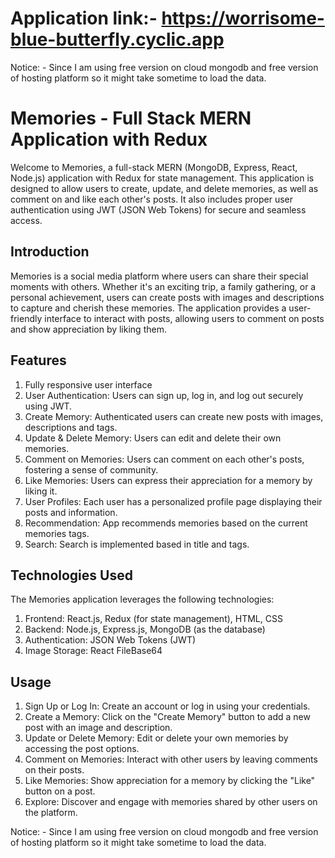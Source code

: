 # Application link:- https://worrisome-blue-butterfly.cyclic.app
Notice: - Since I am using free version on cloud mongodb and free version of hosting platform so it might take sometime to load the data.
# Memories - Full Stack MERN Application with Redux
Welcome to Memories, a full-stack MERN (MongoDB, Express, React, Node.js) application with Redux for state management. This application is designed to allow users to create, update, and delete memories, as well as comment on and like each other's posts. It also includes proper user authentication using JWT (JSON Web Tokens) for secure and seamless access.
## Introduction
Memories is a social media platform where users can share their special moments with others. Whether it's an exciting trip, a family gathering, or a personal achievement, users can create posts with images and descriptions to capture and cherish these memories. The application provides a user-friendly interface to interact with posts, allowing users to comment on posts and show appreciation by liking them.
## Features
1.  Fully responsive user interface
2.	User Authentication: Users can sign up, log in, and log out securely using JWT.
3.	Create Memory: Authenticated users can create new posts with images, descriptions and tags.
4.	Update & Delete Memory: Users can edit and delete their own memories.
5.	Comment on Memories: Users can comment on each other's posts, fostering a sense of community.
6.	Like Memories: Users can express their appreciation for a memory by liking it.
7.	User Profiles: Each user has a personalized profile page displaying their posts and information.
8.	Recommendation: App recommends memories based on the current memories tags.
9.	Search: Search is implemented based in title and tags.
## Technologies Used
The Memories application leverages the following technologies:
1.	Frontend: React.js, Redux (for state management), HTML, CSS
2.	Backend: Node.js, Express.js, MongoDB (as the database)
3.	Authentication: JSON Web Tokens (JWT)
4.	Image Storage: React FileBase64
## Usage
1.	Sign Up or Log In: Create an account or log in using your credentials.
2.	Create a Memory: Click on the "Create Memory" button to add a new post with an image and description.
3.	Update or Delete Memory: Edit or delete your own memories by accessing the post options.
4.	Comment on Memories: Interact with other users by leaving comments on their posts.
5.	Like Memories: Show appreciation for a memory by clicking the "Like" button on a post.
6.	Explore: Discover and engage with memories shared by other users on the platform.

Notice: - Since I am using free version on cloud mongodb and free version of hosting platform so it might take sometime to load the data.
